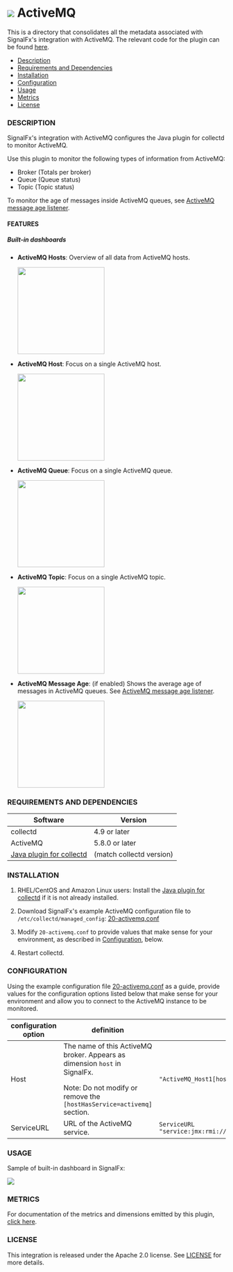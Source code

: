 # ![](./img/integrations_activemq.png) ActiveMQ

This is a directory that consolidates all the metadata associated with SignalFx's integration with ActiveMQ. The relevant code for the plugin can be found [here](https://github.com/signalfx/activemq-integration).

- [Description](#description)
- [Requirements and Dependencies](#requirements-and-dependencies)
- [Installation](#installation)
- [Configuration](#configuration)
- [Usage](#usage)
- [Metrics](#metrics)
- [License](#license)

### DESCRIPTION

SignalFx's integration with ActiveMQ configures the Java plugin for collectd to monitor ActiveMQ.

Use this plugin to monitor the following types of information from ActiveMQ:

* Broker (Totals per broker)
* Queue (Queue status)
* Topic (Topic status)

To monitor the age of messages inside ActiveMQ queues, see [ActiveMQ message age listener](https://github.com/signalfx/integrations/tree/master/amq-message-age).

#### FEATURES

##### Built-in dashboards

- **ActiveMQ Hosts**: Overview of all data from ActiveMQ hosts.

  [<img src='./img/dashboard_activemq_hosts.png' width=200px>](./img/dashboard_activemq_hosts.png)

- **ActiveMQ Host**: Focus on a single ActiveMQ host.

  [<img src='./img/dashboard_activemq_host.png' width=200px>](./img/dashboard_activemq_host.png)

- **ActiveMQ Queue**: Focus on a single ActiveMQ queue.

  [<img src='./img/dashboard_activemq_queue.png' width=200px>](./img/dashboard_activemq_queue.png)

- **ActiveMQ Topic**: Focus on a single ActiveMQ topic.

  [<img src='./img/dashboard_activemq_topic.png' width=200px>](./img/dashboard_activemq_topic.png)

- **ActiveMQ Message Age**: (if enabled) Shows the average age of messages in ActiveMQ queues. See [ActiveMQ message age listener](https://github.com/signalfx/integrations/tree/master/amq-message-age).

  [<img src='./img/dashboard_activemq_messageage.png' width=200px>](./img/dashboard_activemq_messageage.png)

### REQUIREMENTS AND DEPENDENCIES

| Software  | Version        |
|-----------|----------------|
| collectd  |  4.9 or later  |
| ActiveMQ  | 5.8.0 or later |
| [Java plugin for collectd](https://github.com/signalfx/integrations/tree/master/collectd-java)[](sfx_link:collectd-java) |  (match collectd version) |

### INSTALLATION

1. RHEL/CentOS and Amazon Linux users: Install the [Java plugin for collectd](https://github.com/signalfx/integrations/tree/master/collectd-java)[](sfx_link:collectd-java) if it is not already installed.

2. Download SignalFx's example ActiveMQ configuration file to `/etc/collectd/managed_config`:  [20-activemq.conf](https://github.com/signalfx/integrations/blob/master/collectd-activemq/20-activemq.conf)

3. Modify `20-activemq.conf` to provide values that make sense for your environment, as described in [Configuration](#configuration), below.

4. Restart collectd.

### CONFIGURATION

Using the example configuration file [20-activemq.conf](https://github.com/signalfx/integrations/tree/master/collectd-activemq/20-activemq.conf) as a guide, provide values for the configuration options listed below that make sense for your environment and allow you to connect to the ActiveMQ instance to be monitored.

| configuration option | definition | example value |
| ---------------------|------------|---------------|
| Host | The name of this ActiveMQ broker. Appears as dimension `host` in SignalFx. </p> Note: Do not modify or remove the `[hostHasService=activemq]` section. | `"ActiveMQ_Host1[hostHasService=activemq]"` |
| ServiceURL | URL of the ActiveMQ service. | `ServiceURL "service:jmx:rmi:///jndi/rmi://localhost:1099/jmxrmi"` |

### USAGE

Sample of built-in dashboard in SignalFx:

![](././img/dashboard_activemq.png)

### METRICS

For documentation of the metrics and dimensions emitted by this plugin, [click here](./docs).

### LICENSE

This integration is released under the Apache 2.0 license. See [LICENSE](./LICENSE) for more details.
